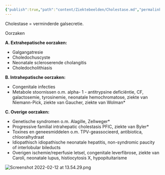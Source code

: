 ```yaml
---
{"publish":true,"path":"content/Ziektebeelden/Cholestase.md","permalink":"/content/ziektebeelden/cholestase/","title":"Cholestase","tags":["MDL","Ziektebeeld"]}
---
```



Cholestase = verminderde galsecretie.

Oorzaken

**A. Extrahepatische oorzaken:**

- Galgangatresie
- Choledochuscyste
- Neonatale scleroserende cholangitis
- Choledocholithiasis

**B. Intrahepatische oorzaken:**

- Congenitale infecties
- Metabole stoornissen o.m. alpha- 1 - antitrypsine deficiëntie, CF, galactosemie, tyrosinemie, neonatale hemochromatose, ziekte van Niemann-Pick, ziekte van Gaucher, ziekte van Wolman*

**C. Overige oorzaken:**

- Genetische syndromen o.m. Alagille, Zellweger*
- Progressive familial intrahepatic cholestasis PFIC, ziekte van Byler*
- Toxines en geneesmiddelen o.m. TPV-geassocieerd, antibiotica, chlooralhydraat
- Idiopathisch idiopathische neonatale hepatitis, non-syndromic paucity of interlobular bileducts
- Overigen ischemie/reperfusie letsel, congenitale leverfibrose, ziekte van Caroli, neonatale lupus, histiocytosis X, hypopituitarisme

![Screenshot 2022-02-12 at 13.54.29.png](Screenshot_2022-02-12_at_13.54.29.png)